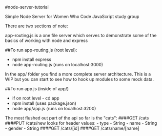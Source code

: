 #node-server-tutorial

Simple Node Server for Women Who Code JavaScript study group

There are two sections of note:

app-routing.js is a one file server which serves to demonstrate some of the basics of working with node and express

##To run app-routing.js (root level):
* npm install express
* node app-routing.js (runs on localhost:3000)

In the app/ folder you find a more complete server architecture. This is a WIP but you can start to see how to hook up modules to some mock data.

##To run app.js (inside of app/)
* if on root level - cd app
* npm install (uses package.json)
* node app/app.js (runs on localhost:3200)

The most flushed out part of the api so far is the "cats":
####GET /cats
####PUT /cats/new
	looks for header values: 
		- type - String
		- name - String
		- gender - String
####GET /cats/[id]
####GET /cats/name/[name]
